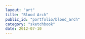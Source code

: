 ```yaml
---
layout: "art"
title: "Blood Arch"
public_id: "portfolio/blood_arch"
category: "sketchbook"
date: 2012-07-10
---
```

